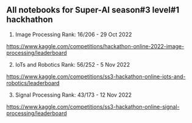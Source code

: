 ## All notebooks for Super-AI season#3 level#1 hackhathon

1. Image Processing Rank: 16/206 - 29 Oct 2022

https://www.kaggle.com/competitions/hackathon-online-2022-image-processing/leaderboard

2. IoTs and Robotics Rank: 56/252 - 5 Nov 2022

https://www.kaggle.com/competitions/ss3-hackathon-online-iots-and-robotics/leaderboard

3. Signal Processing Rank: 43/173 - 12 Nov 2022

https://www.kaggle.com/competitions/ss3-hackathon-online-signal-processing/leaderboard
